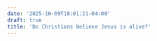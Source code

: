 ```yaml
---
date: '2025-10-09T18:01:21-04:00'
draft: true
title: 'Do Christians believe Jesus is alive?'
---
```

